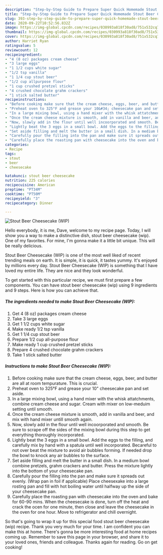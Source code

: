 ```yaml
---
description: "Step-by-Step Guide to Prepare Super Quick Homemade Stout Beer Cheesecake (WIP)"
title: "Step-by-Step Guide to Prepare Super Quick Homemade Stout Beer Cheesecake (WIP)"
slug: 393-step-by-step-guide-to-prepare-super-quick-homemade-stout-beer-cheesecake-wip
date: 2020-09-22T10:52:56.832Z
image: https://img-global.cpcdn.com/recipes/030993a818f30ad8/751x532cq70/stout-beer-cheesecake-wip-recipe-main-photo.jpg
thumbnail: https://img-global.cpcdn.com/recipes/030993a818f30ad8/751x532cq70/stout-beer-cheesecake-wip-recipe-main-photo.jpg
cover: https://img-global.cpcdn.com/recipes/030993a818f30ad8/751x532cq70/stout-beer-cheesecake-wip-recipe-main-photo.jpg
author: Harriet Ryan
ratingvalue: 5
reviewcount: 12
recipeingredient:
- "4 (8 oz) packages cream cheese"
- "3 large eggs"
- "1 1/2 cups white sugar"
- "1/2 tsp vanilla"
- "1 1/4 cup stout beer"
- "1/2 cup allpurpose flour"
- "1 cup crushed pretzel sticks"
- "4 crushed chocolate grahm crackers"
- "1 stick salted butter"
recipeinstructions:
- "Before cooking make sure that the cream cheese, eggs, beer, and butter are all at room tempurature. This is crucial."
- "Preheat oven to 325°F and grease your 10&#34; cheesecake pan and set aside."
- "In a large mixing bowl, using a hand mixer with the whisk attatchments, combine cream cheese and sugar. Cream with mixer on low-meduim setting until smooth."
- "Once the cream cheese mixture is smooth, add in vanilla and beer, and mix with hand mixer untill smooth again."
- "Now, slowly add in the flour until well incoorporated and smooth. Be sure to scrape off the sides  of the mixing bowl during this step to get everything thoroughly incorporated."
- "Lightly beat the 3 eggs in a small bowl. Add the eggs to the filling, and carefully mix by hand with a spatula until well incorporated. Becareful to not over beat the mixture to avoid air bubbles forming. If needed drop the bowl to knock any air bubbles to the surface."
- "Set aside filling and melt the butter in a small dish. In a medium bowl combine pretzels, grahm crackers and butter. Press the mixture lightly into the bottom of your cheesecake pan."
- "Carefully pour the filling into the pan and make sure it spreads out evenly. (Wrap pan in foil if applicable) Place cheesexake into a large rosting pan and fill with hot boiling water until halfway up the side of your cheesecake pan."
- "Carefully place the roasting pan with cheesecake into the oven and bake for 60-90 mins. When the cheesecake is done, turn off the heat and crack the ocen for one minute, then close and leave the cheesecake in the oven for one hour. Move to refrigerator and chill overnight."
categories:
- Recipe
tags:
- stout
- beer
- cheesecake

katakunci: stout beer cheesecake 
nutrition: 225 calories
recipecuisine: American
preptime: "PT34M"
cooktime: "PT50M"
recipeyield: "3"
recipecategory: Dinner

---
```



![Stout Beer Cheesecake (WIP)](https://img-global.cpcdn.com/recipes/030993a818f30ad8/751x532cq70/stout-beer-cheesecake-wip-recipe-main-photo.jpg)

Hello everybody, it is me, Dave, welcome to my recipe page. Today, I will show you a way to make a distinctive dish, stout beer cheesecake (wip). One of my favorites. For mine, I'm gonna make it a little bit unique. This will be really delicious.



Stout Beer Cheesecake (WIP) is one of the most well liked of recent trending meals on earth. It is simple, it is quick, it tastes yummy. It's enjoyed by millions every day. Stout Beer Cheesecake (WIP) is something that I have loved my entire life. They are nice and they look wonderful.


To get started with this particular recipe, we must first prepare a few components. You can have stout beer cheesecake (wip) using 9 ingredients and 9 steps. Here is how you can achieve that.

<!--inarticleads1-->

##### The ingredients needed to make Stout Beer Cheesecake (WIP):

1. Get 4 (8 oz) packages cream cheese
1. Take 3 large eggs
1. Get 1 1/2 cups white sugar
1. Make ready 1/2 tsp vanilla
1. Get 1 1/4 cup stout beer
1. Prepare 1/2 cup all-purpose flour
1. Make ready 1 cup crushed pretzel sticks
1. Prepare 4 crushed chocolate grahm crackers
1. Take 1 stick salted butter




<!--inarticleads2-->

##### Instructions to make Stout Beer Cheesecake (WIP):

1. Before cooking make sure that the cream cheese, eggs, beer, and butter are all at room tempurature. This is crucial.
1. Preheat oven to 325°F and grease your 10&#34; cheesecake pan and set aside.
1. In a large mixing bowl, using a hand mixer with the whisk attatchments, combine cream cheese and sugar. Cream with mixer on low-meduim setting until smooth.
1. Once the cream cheese mixture is smooth, add in vanilla and beer, and mix with hand mixer untill smooth again.
1. Now, slowly add in the flour until well incoorporated and smooth. Be sure to scrape off the sides  of the mixing bowl during this step to get everything thoroughly incorporated.
1. Lightly beat the 3 eggs in a small bowl. Add the eggs to the filling, and carefully mix by hand with a spatula until well incorporated. Becareful to not over beat the mixture to avoid air bubbles forming. If needed drop the bowl to knock any air bubbles to the surface.
1. Set aside filling and melt the butter in a small dish. In a medium bowl combine pretzels, grahm crackers and butter. Press the mixture lightly into the bottom of your cheesecake pan.
1. Carefully pour the filling into the pan and make sure it spreads out evenly. (Wrap pan in foil if applicable) Place cheesexake into a large rosting pan and fill with hot boiling water until halfway up the side of your cheesecake pan.
1. Carefully place the roasting pan with cheesecake into the oven and bake for 60-90 mins. When the cheesecake is done, turn off the heat and crack the ocen for one minute, then close and leave the cheesecake in the oven for one hour. Move to refrigerator and chill overnight.




So that's going to wrap it up for this special food stout beer cheesecake (wip) recipe. Thank you very much for your time. I am confident you can make this at home. There's gonna be more interesting food at home recipes coming up. Remember to save this page in your browser, and share it to your loved ones, friends and colleague. Thanks again for reading. Go on get cooking!

